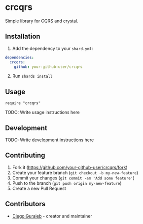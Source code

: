 # crcqrs

Simple library for CQRS and crystal.

## Installation

1. Add the dependency to your `shard.yml`:
```yaml
dependencies:
  crcqrs:
    github: your-github-user/crcqrs
```
2. Run `shards install`

## Usage

```crystal
require "crcqrs"
```

TODO: Write usage instructions here

## Development

TODO: Write development instructions here

## Contributing

1. Fork it (<https://github.com/your-github-user/crcqrs/fork>)
2. Create your feature branch (`git checkout -b my-new-feature`)
3. Commit your changes (`git commit -am 'Add some feature'`)
4. Push to the branch (`git push origin my-new-feature`)
5. Create a new Pull Request

## Contributors

- [Diego Guraieb](https://github.com/your-github-user) - creator and maintainer

